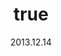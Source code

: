 ---
wip: "True"
id: "6692"
title:
  de: "Vergilbte Basiliskenleder-Karte"
  en: "Timeworn Peisteskin Map"
  fr: "Vieille carte en peau de peiste"
  ja: "古ぼけた地図G5"
  cn: "陈旧的毒蜥蜴革地图"
  ko: "5등급 오래된 지도"
layout: treasuremap
page_type: guide
categories: "treasuremap"
instanceType: "treasuremap"
date: "2013.12.14"
patchNumber: "2.1"
patchName: "A Realm Awoken"
expac: "arr"
image: "/assets/img/content/klassen/Chocobo.webp"
terms:
    - term: "TreasureMaps"
    - term: "A Realm Awoken"
sortid: 5
order: 5
plvl: 50
slug: "vergilbte_basiliskenleder_karte"
maxpartysize: 8
zones:
  - zonename: "Central Shroud"
    fullimage: "/assets/img/treasuremaps/Vergilbte Basiliskenleder-Karte/Tiefer Wald/Tiefer Wald.webp"
    subimage:
      - "/assets/img/treasuremaps/Vergilbte Basiliskenleder-Karte/Tiefer Wald/A.webp"
      - "/assets/img/treasuremaps/Vergilbte Basiliskenleder-Karte/Tiefer Wald/B.webp"
      - "/assets/img/treasuremaps/Vergilbte Basiliskenleder-Karte/Tiefer Wald/C.webp"
  - zonename: "North Shroud"
    fullimage: "/assets/img/treasuremaps/Vergilbte Basiliskenleder-Karte/Nordwald/Nordwald.webp"
    subimage:
      - "/assets/img/treasuremaps/Vergilbte Basiliskenleder-Karte/Nordwald/A.webp"
      - "/assets/img/treasuremaps/Vergilbte Basiliskenleder-Karte/Nordwald/B.webp"
      - "/assets/img/treasuremaps/Vergilbte Basiliskenleder-Karte/Nordwald/C.webp"
  - zonename: "Middle La Noscea"
    fullimage: "/assets/img/treasuremaps/Vergilbte Basiliskenleder-Karte/Zentrales La Noscea/Zentrales La Noscea.webp"
    subimage:
      - "/assets/img/treasuremaps/Vergilbte Basiliskenleder-Karte/Zentrales La Noscea/A.webp"
      - "/assets/img/treasuremaps/Vergilbte Basiliskenleder-Karte/Zentrales La Noscea/B.webp"
      - "/assets/img/treasuremaps/Vergilbte Basiliskenleder-Karte/Zentrales La Noscea/C.webp"
  - zonename: "Lower La Noscea"
    fullimage: "/assets/img/treasuremaps/Vergilbte Basiliskenleder-Karte/Unteres La Noscea/Unteres La Noscea.webp"
    subimage:
      - "/assets/img/treasuremaps/Vergilbte Basiliskenleder-Karte/Unteres La Noscea/A.webp"
      - "/assets/img/treasuremaps/Vergilbte Basiliskenleder-Karte/Unteres La Noscea/B.webp"
      - "/assets/img/treasuremaps/Vergilbte Basiliskenleder-Karte/Unteres La Noscea/C.webp"
  - zonename: "Eastern La Noscea"
    fullimage: "/assets/img/treasuremaps/Vergilbte Basiliskenleder-Karte/Östliches La Noscea/Östliches La Noscea.webp"
    subimage:
      - "/assets/img/treasuremaps/Vergilbte Basiliskenleder-Karte/Östliches La Noscea/A.webp"
      - "/assets/img/treasuremaps/Vergilbte Basiliskenleder-Karte/Östliches La Noscea/B.webp"
      - "/assets/img/treasuremaps/Vergilbte Basiliskenleder-Karte/Östliches La Noscea/C.webp"
  - zonename: "Western La Noscea"
    fullimage: "/assets/img/treasuremaps/Vergilbte Basiliskenleder-Karte/Westliches La Noscea/Westliches La Noscea.webp"
    subimage:
      - "/assets/img/treasuremaps/Vergilbte Basiliskenleder-Karte/Westliches La Noscea/A.webp"
      - "/assets/img/treasuremaps/Vergilbte Basiliskenleder-Karte/Westliches La Noscea/B.webp"
      - "/assets/img/treasuremaps/Vergilbte Basiliskenleder-Karte/Westliches La Noscea/C.webp"
  - zonename: "Upper La Noscea"
    fullimage: "/assets/img/treasuremaps/Vergilbte Basiliskenleder-Karte/Oberes La Noscea/Oberes La Noscea.webp"
    subimage:
      - "/assets/img/treasuremaps/Vergilbte Basiliskenleder-Karte/Oberes La Noscea/A.webp"
      - "/assets/img/treasuremaps/Vergilbte Basiliskenleder-Karte/Oberes La Noscea/B.webp"
      - "/assets/img/treasuremaps/Vergilbte Basiliskenleder-Karte/Oberes La Noscea/C.webp"
  - zonename: "Outer La Noscea"
    fullimage: "/assets/img/treasuremaps/Vergilbte Basiliskenleder-Karte/Äußeres La Noscea/Äußeres La Noscea.webp"
    subimage:
      - "/assets/img/treasuremaps/Vergilbte Basiliskenleder-Karte/Äußeres La Noscea/A.webp"
      - "/assets/img/treasuremaps/Vergilbte Basiliskenleder-Karte/Äußeres La Noscea/B.webp"
      - "/assets/img/treasuremaps/Vergilbte Basiliskenleder-Karte/Äußeres La Noscea/C.webp"
  - zonename: "East Shroud"
    fullimage: "/assets/img/treasuremaps/Vergilbte Basiliskenleder-Karte/Ostwald/Ostwald.webp"
    subimage:
      - "/assets/img/treasuremaps/Vergilbte Basiliskenleder-Karte/Ostwald/A.webp"
      - "/assets/img/treasuremaps/Vergilbte Basiliskenleder-Karte/Ostwald/B.webp"
      - "/assets/img/treasuremaps/Vergilbte Basiliskenleder-Karte/Ostwald/C.webp"
  - zonename: "Western Thanalan"
    fullimage: "/assets/img/treasuremaps/Vergilbte Basiliskenleder-Karte/Westliches Thanalan/Westliches Thanalan.webp"
    subimage:
      - "/assets/img/treasuremaps/Vergilbte Basiliskenleder-Karte/Westliches Thanalan/A.webp"
      - "/assets/img/treasuremaps/Vergilbte Basiliskenleder-Karte/Westliches Thanalan/B.webp"
      - "/assets/img/treasuremaps/Vergilbte Basiliskenleder-Karte/Westliches Thanalan/C.webp"
  - zonename: "Central Thanalan"
    fullimage: "/assets/img/treasuremaps/Vergilbte Basiliskenleder-Karte/Zentrales Thanalan/Zentrales Thanalan.webp"
    subimage:
      - "/assets/img/treasuremaps/Vergilbte Basiliskenleder-Karte/Zentrales Thanalan/A.webp"
      - "/assets/img/treasuremaps/Vergilbte Basiliskenleder-Karte/Zentrales Thanalan/B.webp"
      - "/assets/img/treasuremaps/Vergilbte Basiliskenleder-Karte/Zentrales Thanalan/C.webp"
  - zonename: "Eastern Thanalan"
    fullimage: "/assets/img/treasuremaps/Vergilbte Basiliskenleder-Karte/Östliches Thanalan/Östliches Thanalan.webp"
    subimage:
      - "/assets/img/treasuremaps/Vergilbte Basiliskenleder-Karte/Östliches Thanalan/A.webp"
      - "/assets/img/treasuremaps/Vergilbte Basiliskenleder-Karte/Östliches Thanalan/B.webp"
      - "/assets/img/treasuremaps/Vergilbte Basiliskenleder-Karte/Östliches Thanalan/C.webp"
  - zonename: "Southern Thanalan"
    fullimage: "/assets/img/treasuremaps/Vergilbte Basiliskenleder-Karte/Südliches Thanalan/Südliches Thanalan.webp"
    subimage:
      - "/assets/img/treasuremaps/Vergilbte Basiliskenleder-Karte/Südliches Thanalan/A.webp"
      - "/assets/img/treasuremaps/Vergilbte Basiliskenleder-Karte/Südliches Thanalan/B.webp"
      - "/assets/img/treasuremaps/Vergilbte Basiliskenleder-Karte/Südliches Thanalan/C.webp"
  - zonename: "Northern Thanalan"
    fullimage: "/assets/img/treasuremaps/Vergilbte Basiliskenleder-Karte/Nördliches Thanalan/Nördliches Thanalan.webp"
    subimage:
      - "/assets/img/treasuremaps/Vergilbte Basiliskenleder-Karte/Nördliches Thanalan/A.webp"
      - "/assets/img/treasuremaps/Vergilbte Basiliskenleder-Karte/Nördliches Thanalan/B.webp"
      - "/assets/img/treasuremaps/Vergilbte Basiliskenleder-Karte/Nördliches Thanalan/C.webp"
  - zonename: "Coerthas Central Highlands"
    fullimage: "/assets/img/treasuremaps/Vergilbte Basiliskenleder-Karte/Zentrales Hochland von Coerthas/Zentrales Hochland von Coerthas.webp"
    subimage:
      - "/assets/img/treasuremaps/Vergilbte Basiliskenleder-Karte/Zentrales Hochland von Coerthas/A.webp"
      - "/assets/img/treasuremaps/Vergilbte Basiliskenleder-Karte/Zentrales Hochland von Coerthas/B.webp"
      - "/assets/img/treasuremaps/Vergilbte Basiliskenleder-Karte/Zentrales Hochland von Coerthas/C.webp"
  - zonename: "Mor Dhona"
    fullimage: "/assets/img/treasuremaps/Vergilbte Basiliskenleder-Karte/Mor Dhona/Mor Dhona.webp"
    subimage:
      - "/assets/img/treasuremaps/Vergilbte Basiliskenleder-Karte/Mor Dhona/A.webp"
      - "/assets/img/treasuremaps/Vergilbte Basiliskenleder-Karte/Mor Dhona/B.webp"
      - "/assets/img/treasuremaps/Vergilbte Basiliskenleder-Karte/Mor Dhona/C.webp"
  - zonename: "South Shroud"
    fullimage: "/assets/img/treasuremaps/Vergilbte Basiliskenleder-Karte/Südwald/Südwald.webp"
    subimage:
      - "/assets/img/treasuremaps/Vergilbte Basiliskenleder-Karte/Südwald/A.webp"
      - "/assets/img/treasuremaps/Vergilbte Basiliskenleder-Karte/Südwald/B.webp"
      - "/assets/img/treasuremaps/Vergilbte Basiliskenleder-Karte/Südwald/C.webp"
---